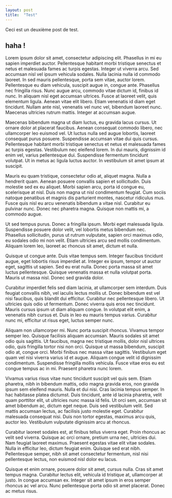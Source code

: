 ```yaml
---
layout: post
title:  "Test"
---
```

Ceci est un deuxième post de test.

## haha !

Lorem ipsum dolor sit amet, consectetur adipiscing elit. Phasellus in mi eu sapien imperdiet auctor. Pellentesque habitant morbi tristique senectus et netus et malesuada fames ac turpis egestas. Integer ut viverra arcu. Sed accumsan nisl vel ipsum vehicula sodales. Nulla lacinia nulla id commodo laoreet. In sed mauris pellentesque, porta sem vitae, auctor lorem. Pellentesque eu diam vehicula, suscipit augue in, congue ante. Phasellus nec fringilla risus. Nunc augue arcu, commodo vitae dictum id, finibus id nunc. In aliquam nisl eget accumsan ultrices. Fusce at laoreet velit, quis elementum ligula. Aenean vitae elit libero. Etiam venenatis id diam eget tincidunt. Nullam ante nisl, venenatis vel nunc vel, bibendum laoreet nunc. Maecenas ultricies rutrum mattis. Integer at accumsan augue.

Maecenas bibendum magna ut diam luctus, eu gravida lacus cursus. Ut ornare dolor at placerat faucibus. Aenean consequat commodo libero, nec ullamcorper leo euismod vel. Ut luctus nulla sed augue lobortis, laoreet consequat purus posuere. Suspendisse accumsan vitae dui quis cursus. Pellentesque habitant morbi tristique senectus et netus et malesuada fames ac turpis egestas. Vestibulum nec eleifend lorem. In dui mauris, dignissim id enim vel, varius pellentesque dui. Suspendisse fermentum tincidunt volutpat. Ut in metus ac ligula luctus auctor. In vestibulum sit amet ipsum at suscipit.

Mauris eu quam tristique, consectetur odio at, aliquet magna. Nulla a hendrerit quam. Aenean posuere convallis sapien et sollicitudin. Duis molestie sed ex eu aliquet. Morbi sapien arcu, porta id congue eu, scelerisque at nisl. Duis non magna ut nisl condimentum feugiat. Cum sociis natoque penatibus et magnis dis parturient montes, nascetur ridiculus mus. Fusce quis nisl eu arcu venenatis bibendum a vitae nisl. Curabitur eu pulvinar nunc. Donec nec pharetra magna. Quisque non mattis mi, a commodo augue.

Ut sed tempus purus. Donec a fringilla ipsum. Morbi eget malesuada ligula. Suspendisse posuere dolor velit, vel lobortis metus bibendum nec. Phasellus sollicitudin, purus ut rutrum vulputate, sapien orci maximus odio, eu sodales odio mi non velit. Etiam ultricies arcu sed mollis condimentum. Aliquam lorem leo, laoreet ac rhoncus sit amet, dictum et nulla.

Quisque ut congue ante. Duis vitae tempus sem. Integer faucibus tincidunt augue, eget lobortis risus imperdiet at. Integer ex ipsum, tempor ut auctor eget, sagittis ut sapien. Sed eu erat nulla. Donec porta massa sit amet luctus pellentesque. Quisque venenatis massa et nulla volutpat porta. Mauris ut massa nisl. Donec sed gravida dolor.

Curabitur imperdiet felis sed diam lacinia, at ullamcorper sem interdum. Duis feugiat convallis nibh, vel iaculis lectus mollis ut. Donec bibendum est vel nisi faucibus, quis blandit dui efficitur. Curabitur nec pellentesque libero. Ut ultricies quis odio ut fermentum. Donec viverra quis eros nec tincidunt. Mauris cursus ipsum ut diam aliquam congue. In volutpat elit enim, a venenatis nibh cursus et. Duis in leo eu mauris tempus varius. Curabitur nunc mi, efficitur ut risus eget, luctus semper nunc.

Aliquam non ullamcorper mi. Nunc porta suscipit rhoncus. Vivamus tempor semper leo. Quisque facilisis aliquam accumsan. Mauris sodales sit amet odio quis sagittis. Ut faucibus, magna nec tristique mollis, dolor nisl ultrices odio, quis fringilla tortor nisi non orci. Quisque ut massa bibendum, suscipit odio at, congue orci. Morbi finibus nec massa vitae sagittis. Vestibulum eget quam vel nisi viverra varius id et augue. Aliquam congue velit id dignissim condimentum. Suspendisse fringilla mollis vehicula. Fusce vitae eros eu est congue tempus ac in mi. Praesent pharetra nunc lorem.

Vivamus varius risus vitae nunc tincidunt suscipit vel quis sem. Etiam pharetra, nibh in bibendum mattis, odio magna gravida eros, non gravida ipsum sem eleifend mauris. Nulla et dui nisi. Cras lacinia tempus semper. In hac habitasse platea dictumst. Duis tincidunt, ante id lacinia pharetra, velit quam porttitor elit, ut ultricies nunc massa id felis. Ut orci sem, accumsan sit amet bibendum ac, dictum eget neque. Duis sed vestibulum velit. Sed mattis accumsan lectus, ac facilisis justo molestie eget. Curabitur malesuada consequat nisi. Duis non tortor egestas, maximus arcu quis, auctor leo. Vestibulum vulputate dignissim arcu at rhoncus.

Curabitur laoreet sodales est, at finibus tellus viverra eget. Proin rhoncus ac velit sed viverra. Quisque ac orci ornare, pretium urna nec, ultricies dui. Nam feugiat laoreet maximus. Praesent egestas vitae elit vitae sodales. Nulla in efficitur leo, dictum feugiat enim. Quisque sed erat nibh. Pellentesque semper, nibh sit amet consectetur fermentum, nisl nisi pellentesque lectus, non euismod nisl dolor eu lacus.

Quisque et enim ornare, posuere dolor sit amet, cursus nulla. Cras sit amet tempus magna. Curabitur lectus elit, vehicula id tristique at, ullamcorper at justo. In congue accumsan ex. Integer sit amet ipsum in eros semper rhoncus ac vel arcu. Nunc pellentesque porta odio sit amet placerat. Donec ac metus risus.
